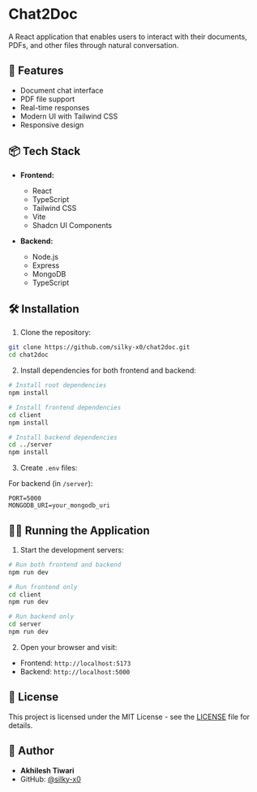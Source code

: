 # Chat2Doc

A React application that enables users to interact with their documents, PDFs, and other files through natural conversation.

## 🚀 Features

- Document chat interface
- PDF file support
- Real-time responses
- Modern UI with Tailwind CSS
- Responsive design

## 📦 Tech Stack

- **Frontend:**
  - React
  - TypeScript
  - Tailwind CSS
  - Vite
  - Shadcn UI Components

- **Backend:**
  - Node.js
  - Express
  - MongoDB
  - TypeScript

## 🛠️ Installation

1. Clone the repository:
```bash
git clone https://github.com/silky-x0/chat2doc.git
cd chat2doc
```

2. Install dependencies for both frontend and backend:
```bash
# Install root dependencies
npm install

# Install frontend dependencies
cd client
npm install

# Install backend dependencies
cd ../server
npm install
```

3. Create `.env` files:

For backend (in `/server`):
```env
PORT=5000
MONGODB_URI=your_mongodb_uri
```

## 🏃‍♂️ Running the Application

1. Start the development servers:

```bash
# Run both frontend and backend
npm run dev

# Run frontend only
cd client
npm run dev

# Run backend only
cd server
npm run dev
```

2. Open your browser and visit:
- Frontend: `http://localhost:5173`
- Backend: `http://localhost:5000`

## 📝 License

This project is licensed under the MIT License - see the [LICENSE](LICENSE) file for details.

## 👤 Author

- **Akhilesh Tiwari**
- GitHub: [@silky-x0](https://github.com/silky-x0)
